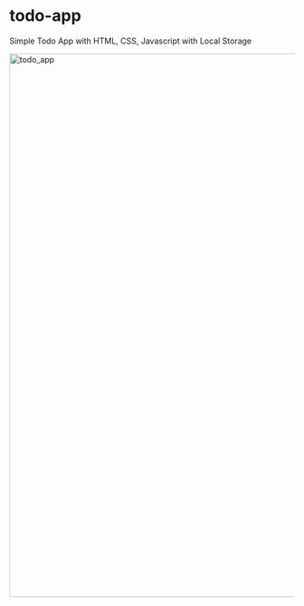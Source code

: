 # todo-app
Simple Todo App with HTML, CSS, Javascript with Local Storage

<img width="960" alt="todo_app" src="https://github.com/payyer/todo-app/assets/126885373/fe35d307-f564-4ad6-96c8-8a94e5532c1e">

